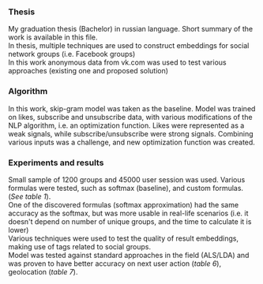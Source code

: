 ### Thesis
My graduation thesis (Bachelor) in russian language. Short summary of the work is available in this file.  
In thesis, multiple techniques are used to construct embeddings for social network groups (i.e. Facebook groups)  
In this work anonymous data from vk.com was used to test various approaches (existing one and proposed solution)
### Algorithm
In this work, skip-gram model was taken as the baseline. Model was trained on likes, subscribe and unsubscribe data, with various modifications of the NLP algorithm, i.e. an optimization function. Likes were represented as a weak signals, while subscribe/unsubscribe were strong signals. Combining various inputs was a challenge, and new optimization function was created.
### Experiments and results
Small sample of 1200 groups and 45000 user session was used. Various formulas were tested, such as softmax (baseline), and custom formulas. (*See table 1*).   
One of the discovered formulas (softmax approximation) had the same accuracy as the softmax, but was more usable in real-life scenarios (i.e. it doesn't depend on number of unique groups, and the time to calculate it is lower)  
Various techniques were used to test the quality of result embeddings, making use of tags related to social groups.  
Model was tested against standard approaches in the field (ALS/LDA) and was proven to have better accuracy on next user action (*table 6*), geolocation (*table 7*). 

